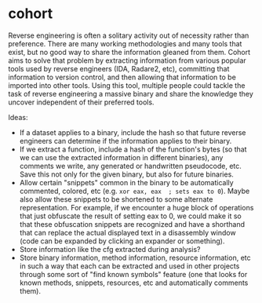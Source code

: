 # cohort
Reverse engineering is often a solitary activity out of necessity rather than preference.  There are many working methodologies and many tools that exist, but no good way to share the information gleaned from them.  Cohort aims to solve that problem by extracting information from various popular tools used by reverse engineers (IDA, Radare2, etc), committing that information to version control, and then allowing that information to be imported into other tools.  Using this tool, multiple people could tackle the task of reverse engineering a massive binary and share the knowledge they uncover independent of their preferred tools.

Ideas:
  * If a dataset applies to a binary, include the hash so that future reverse engineers can determine if the information applies to their binary.
  * If we extract a function, include a hash of the function's bytes (so that we can use the extracted information in different binaries), any comments we write, any generated or handwritten pseudocode, etc.  Save this not only for the given binary, but also for future binaries.
  * Allow certain "snippets" common in the binary to be automatically commented, colored, etc (e.g. `xor eax, eax  ; sets eax to 0`).  Maybe also allow these snippets to be shortened to some alternate representation.  For example, if we encounter a huge block of operations that just obfuscate the result of setting eax to 0, we could make it so that these obfuscation snippets are recognized and have a shorthand that can replace the actual displayed text in a disassembly window (code can be expanded by clicking an expander or something).
  * Store information like the cfg extracted during analysis?
  * Store binary information, method information, resource information, etc in such a way that each can be extracted and used in other projects through some sort of "find known symbols" feature (one that looks for known methods, snippets, resources, etc and automatically comments them).
